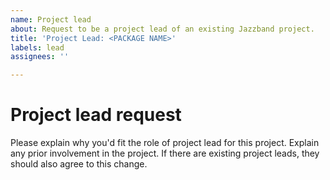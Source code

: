 ```yaml
---
name: Project lead
about: Request to be a project lead of an existing Jazzband project.
title: 'Project Lead: <PACKAGE NAME>'
labels: lead
assignees: ''

---
```


# Project lead request

Please explain why you'd fit the role of project lead for this project. Explain any prior involvement in the project. If there are existing project leads, they should also agree to this change.

